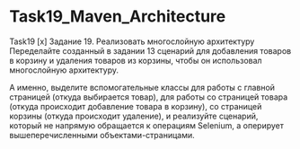 # Task19_Maven_Architecture
Task19
[x] Задание 19. Реализовать многослойную архитектуру
Переделайте созданный в задании 13 сценарий для добавления товаров в корзину и удаления товаров из корзины, чтобы он использовал многослойную архитектуру.

А именно, выделите вспомогательные классы для работы с главной страницей (откуда выбирается товар), для работы со страницей товара (откуда происходит добавление товара в корзину), со страницей корзины (откуда происходит удаление), и реализуйте сценарий, который не напрямую обращается к операциям Selenium, а оперирует вышеперечисленными объектами-страницами.